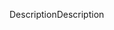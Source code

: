 <span data-ttu-id="d0e6f-101">Description</span><span class="sxs-lookup"><span data-stu-id="d0e6f-101">Description</span></span>
